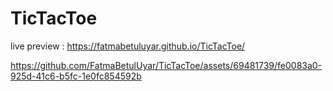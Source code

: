 # TicTacToe
live preview : https://fatmabetuluyar.github.io/TicTacToe/


https://github.com/FatmaBetulUyar/TicTacToe/assets/69481739/fe0083a0-925d-41c6-b5fc-1e0fc854592b

